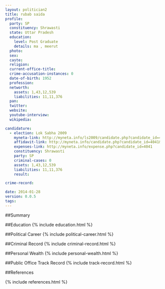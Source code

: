 ```yaml
---
layout: politician2
title: rubab saida
profile: 
  party: SP
  constituency: Shrawasti
  state: Uttar Pradesh
  education: 
    level: Post Graduate
    details: ma , meerut
  photo: 
  sex: 
  caste: 
  religion: 
  current-office-title: 
  crime-accusation-instances: 0
  date-of-birth: 1952
  profession: 
  networth: 
    assets: 1,43,12,539
    liabilities: 11,11,376
  pan: 
  twitter: 
  website: 
  youtube-interview: 
  wikipedia: 

candidature: 
  - election: Lok Sabha 2009
    myneta-link: http://myneta.info/ls2009/candidate.php?candidate_id=4041
    affidavit-link: http://myneta.info/candidate.php?candidate_id=4041&scan=original
    expenses-link: http://myneta.info/expense.php?candidate_id=4041
    constituency: Shrawasti 
    party: SP
    criminal-cases: 0
    assets: 1,43,12,539
    liabilities: 11,11,376
    result:  

crime-record: 

date: 2014-01-28
version: 0.0.5
tags: 
---
```

##Summary


##Education
{% include education.html %}


##Political Career
{% include political-career.html %}


##Criminal Record
{% include criminal-record.html %}


##Personal Wealth
{% include personal-wealth.html %}


##Public Office Track Record
{% include track-record.html %}


##References


{% include references.html %}
